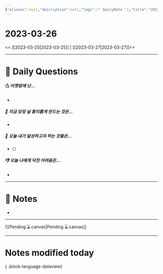 ```yaml
---
{"aliases":null,"description":null,"tags":[" DailyNote "],"title":"2023-03-26","created":"2023-03-26T21:57:57","updated":"2023-07-15T21:30:20","dg-publish":true,"permalink":"/docs/Daily Notes/2023-03-26/","dgPassFrontmatter":true}
---
```



# 2023-03-26

<< [[2023-03-25\|2023-03-25]] | [[2023-03-27\|2023-03-27]]>>

---

# 📅 Daily Questions

##### 🌜 어젯밤에 난...

- 

##### 🙌 지금 당장 날 흥미롭게 만드는 것은...

- 

##### 🚀 오늘 내가 달성하고자 하는 것들은...

- [ ] 

##### 👎 오늘 나에게 닥친 어려움은...

- 

---

# 📝 Notes

- 

___

![[Pending ⌛.canvas\|Pending ⌛.canvas]]

---

# Notes modified today


{ .block-language-dataview}
